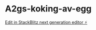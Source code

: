 # A2gs-koking-av-egg

[Edit in StackBlitz next generation editor ⚡️](https://stackblitz.com/~/github.com/Andeli2/A2gs-koking-av-egg)